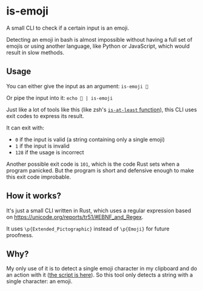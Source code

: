 # is-emoji

A small CLI to check if a certain input is an emoji.

Detecting an emoji in bash is almost impossible without having a full set of emojis or using another language, like Python or JavaScript, which would result in slow methods.

## Usage

You can either give the input as an argument: `is-emoji 🥸`

Or pipe the input into it: `echo 🥸 | is-emoji`

Just like a lot of tools like this (like zsh's [`is-at-least` function](https://scriptingosx.com/2019/11/comparing-version-strings-in-zsh/)), this CLI uses exit codes to express its result.

It can exit with:

- `0` if the input is valid (a string containing only a single emoji)
- `1` if the input is invalid
- `128` if the usage is incorrect

Another possible exit code is `101`, which is the code Rust sets when a program panicked. But the program is short and defensive enough to make this exit code improbable.

## How it works?

It's just a small CLI written in Rust, which uses a regular expression based on https://unicode.org/reports/tr51/#EBNF_and_Regex.

It uses `\p{Extended_Pictographic}` instead of `\p{Emoji}` for future proofness.

## Why?

My only use of it is to detect a single emoji character in my clipboard and do an action with it ([the script is here](https://github.com/Drarig29/auto-paste-emoji)). So this tool only detects a string with a single character: an emoji.

